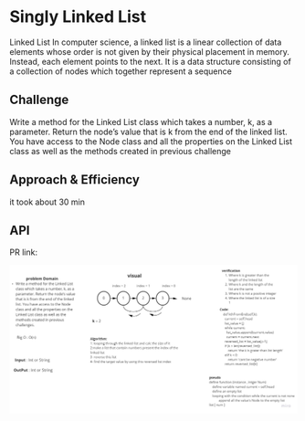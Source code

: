 # Singly Linked List

Linked List
In computer science, a linked list is a linear collection of data elements whose order is not given by their physical placement in memory. Instead, each element points to the next. It is a data structure consisting of a collection of nodes which together represent a sequence

## Challenge

Write a method for the Linked List class which takes a number, k, as a parameter. Return the node’s value that is k from the end of the linked list. You have access to the Node class and all the properties on the Linked List class as well as the methods created in previous challenge

## Approach & Efficiency

it took about 30 min

## API

PR link: 

![ll-kth-from-end](asserts/ll-kth-from-end.jpg)
